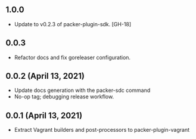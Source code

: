 ## 1.0.0

* Update to v0.2.3 of packer-plugin-sdk. [GH-18]

## 0.0.3

* Refactor docs and fix goreleaser configuration.

## 0.0.2 (April 13, 2021)

* Update docs generation with the packer-sdc command
* No-op tag; debugging release workflow.

## 0.0.1 (April 13, 2021)

* Extract Vagrant builders and post-processors to packer-plugin-vagrant
